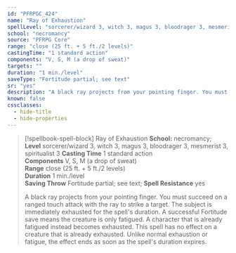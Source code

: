 ```yaml
---
id: "PFRPGC_424"
name: "Ray of Exhaustion"
spellLevel: "sorcerer/wizard 3, witch 3, magus 3, bloodrager 3, mesmerist 3, spiritualist 3"
school: "necromancy"
source: "PFRPG Core"
range: "close (25 ft. + 5 ft./2 levels)"
castingTime: "1 standard action"
components: "V, S, M (a drop of sweat)"
targets: ""
duration: "1 min./level"
saveType: "Fortitude partial; see text"
sr: "yes"
description: "A black ray projects from your pointing finger. You must succeed on a ranged touch attack with the ray to strike a target.  The subject is immediately exhausted for the spell's duration. A successful Fortitude save means the creature is only fatigued.  A character that is already fatigued instead becomes exhausted.  This spell has no effect on a creature that is already exhausted.  Unlike normal exhaustion or fatigue, the effect ends as soon as the spell's duration expires."
known: false
cssclasses:
  - hide-title
  - hide-properties
---
```


> [!spellbook-spell-block] Ray of Exhaustion
> **School:** necromancy; **Level** sorcerer/wizard 3, witch 3, magus 3, bloodrager 3, mesmerist 3, spiritualist 3
> **Casting Time** 1 standard action  
> **Components** V, S, M (a drop of sweat)  
> **Range** close (25 ft. + 5 ft./2 levels)  
> **Duration** 1 min./level  
> **Saving Throw** Fortitude partial; see text; **Spell Resistance** yes
> 
> A black ray projects from your pointing finger. You must succeed on a ranged touch attack with the ray to strike a target.  The subject is immediately exhausted for the spell's duration. A successful Fortitude save means the creature is only fatigued.  A character that is already fatigued instead becomes exhausted.  This spell has no effect on a creature that is already exhausted.  Unlike normal exhaustion or fatigue, the effect ends as soon as the spell's duration expires.